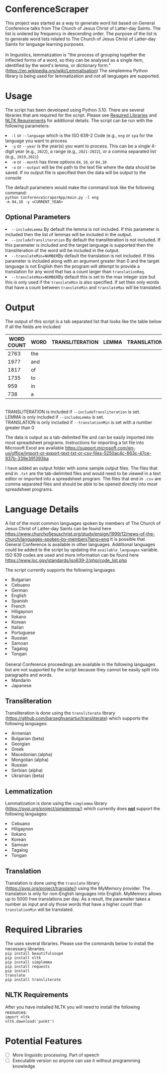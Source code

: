 # ConferenceScraper

This project was started as a way to generate word list based on 
General Conference talks from The Church of Jesus Christ of Latter-day Saints. 
The list is ordered by frequency in descending order. The purpose of the 
list is to generate word lists related to The Church of Jesus Christ of 
Latter-day Saints for language learning purposes. <br><br>
In linguistics, lemmatization is "the process of grouping together the inflected 
forms of a word, so they can be analysed as a single item, identified by the 
word's lemma, or dictionary form." (https://en.wikipedia.org/wiki/Lemmatisation) 
The simplemma Python library is being used for lemmatization and not all 
languages are supported.

# Usage

The script has been developed using Python 3.10. There are several libraries 
that are required for the script. Please see 
[Required Libraries](#required-libraries) and 
[NLTK Requirements](#nltk-requirements) for additional details. The script can 
be run with the following parameters:
<li><code>-l</code> or <code>--language</code> which is the ISO 639-2 Code 
(e.g., <code>eng</code> or <code>spa</code>
for the language you want to process</li>
<li><code>-y</code> or <code>--year</code> is the year(s) you want to process. 
This can be a single 4-digit year (e.g., <code>2022</code>), a range (e.g., 
<code>2021-2022</code>), or a comma separated list 
(e.g., <code>2019,2021</code>)</li>
<li><code>-m</code> or <code>--month</code> has three options <code>04</code>,
<code>10</code>, or <code>04,10</code></li>
<li><code>-o</code> or <code>--output</code> will be the path to the text file
where the data should be saved. If no output file is specified then the 
data will be output to the console</li>

The default parameters would make the command look like the following 
command:<br>
<code>python ConferenceScraperApp/_main_.py -l eng -m 04,10 -y <CURRENT_YEAR></code>

## Optional Parameters

<li><code>--includeLemma</code> By default the lemma is not included. 
If this parameter is included then the list of lemmas will be included 
in the output.</li>
<li><code>--includeTransliteration</code> By default the transliteration is 
not included. If this parameter is included and the target language is 
supported then the transliteration of the word will be included
in the output.</li>
<li><code>--translateMin=NUMBER</code>By default the translation is not
included. If this parameter is included along with an argument greater than 
0 and the target language is not English then the program will attempt
to provide a translation for any word that has a count larger than
<code>translationReq</code>.</li>
<li><code>--translateMax=NUMBER</code>By default this is set to the max integer 
size but this is only used if the <code>translateMin</code> is also 
specified. If set then only words that have a count between 
<code>translateMin</code> and <code>translateMax</code> will be 
translated.</li>

# Output
The output of this script is a tab separated list that looks like the table
below if all the fields are included<br>

| WORD COUNT | WORD | TRANSLITERATION | LEMMA | TRANSLATION |
|------------|------|-----------------|-------|-------------|
| 2763       | the  |                 |       |             |
| 1977       | and	 |                 |       |             |
| 1817	      | of   |                 |       |             |
| 1735       | to   |                 |       |             |
| 959        | in   |                 |       |             |
| 738        | a	 |                 |       |             |
<br>
TRANSLITERATION is included if <code>--includeTransliteration</code> is set.<br>
LEMMA is only included if <code>--includeLemma</code> is set.<br>
TRANSLATION is only included if <code>--translationMin</code> is set with a number 
greater than 0<br>

The data is output as a tab-delimited file and can be easily imported into 
most spreadsheet programs. Instructions for importing a txt file into Microsoft 
Excel are available https://support.microsoft.com/en-us/office/import-or-export-text-txt-or-csv-files-5250ac4c-663c-47ce-937b-339e391393ba 

I have added an output folder with some sample output files. The files that 
end in <code>.txt</code> are the tab-delimited files and would need to be viewed 
in a text editor or imported into a spreadsheet program. The files that end in 
<code>.csv</code> are comma separated files and should be able to be opened 
directly into most spreadsheet programs.

# Language Details

A list of the most common languages spoken by members of The Church of Jesus 
Christ of Latter-day Saints can be found here 
https://www.churchofjesuschrist.org/study/ensign/1999/12/news-of-the-church/languages-spoken-by-members?lang=eng 
It is possible that General Conference is available in other languages. 
Additional languages could be added to the script by updating the 
<code>available_languages</code> variable. ISO 639 codes are used and more 
information can be found here https://www.loc.gov/standards/iso639-2/php/code_list.php

The script currently supports the following languages
<li>Bulgarian</li>
<li>Cebuano</li>
<li>German</li>
<li>English</li>
<li>Spanish</li>
<li>French</li>
<li>Hiligaynon</li>
<li>Ilokano</li>
<li>Korean</li>
<li>Italian</li>
<li>Portuguese</li>
<li>Russian</li>
<li>Samoan</li>
<li>Tagalog</li>
<li>Tongan</li>
<br>
General Conference proceedings are available in the following languages but are 
not supported by the script because they cannot be easily split into paragraphs 
and words.
<li>Mandarin</li>
<li>Japanese</li>

## Transliteration

Transliteration is done using the <code>transliterate</code> library 
(https://github.com/barseghyanartur/transliterate) which supports 
the following languages:
<li>Armenian</li>
<li>Bulgarian (beta)</li>
<li>Georgian</li>
<li>Greek</li>
<li>Macedonian (alpha)</li>
<li>Mongolian (alpha)</li>
<li>Russian</li>
<li>Serbian (alpha)</li>
<li>Ukrainian (beta)</li>

## Lemmatization

Lemmatization is done using the <code>simplemma</code> library
(https://pypi.org/project/simplemma/) which currently does <b><u>not</u></b> 
support the following languages:
<li>Cebuano</li>
<li>Hiligaynon</li>
<li>Ilokano</li>
<li>Korean</li>
<li>Samoan</li>
<li>Tagalog</li>
<li>Tongan</li>

## Translation

Translation is done using the <code>translate</code> library
(https://pypi.org/project/translate/) using the MyMemory provider. The 
translation is only for non-English languages into English. MyMemory 
allows up to 5000 free translations per day. As a result, the parameter takes
a number as input and oly those words that have a higher count than 
<code>translationMin</code> will be translated.

# Required Libraries

The uses several libraries. Please use the commands below to install the 
necessary libraries.<br>
<code>pip install beautifulsoup4</code><br>
<code>pip install nltk</code><br>
<code>pip install simplemma</code><br>
<code>pip install requests</code><br>
<code>pip install translate</code><br>
<code>pip install transliterate</code><br>

## NLTK Requirements

After you have installed NLTK you will need to install the following 
resources:
<br>
<code>import nltk</code><br>
<code>nltk.download('punkt')</code>

# Potential Features
- [ ] More linguistic processing. Part of speech
- [ ] Executable version so anyone can use it without programming knowledge